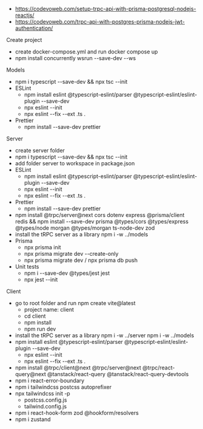 - https://codevoweb.com/setup-trpc-api-with-prisma-postgresql-nodejs-reactjs/
- https://codevoweb.com/trpc-api-with-postgres-prisma-nodejs-jwt-authentication/

Create project
- create docker-compose.yml and run docker compose up
- npm install concurrently wsrun --save-dev --ws

Models
- npm i typescript --save-dev && npx tsc --init
- ESLint
  - npm install eslint @typescript-eslint/parser @typescript-eslint/eslint-plugin --save-dev
  - npx eslint --init
  - npx eslint --fix --ext .ts .
- Prettier
  - npm install --save-dev prettier
  
Server
- create server folder
- npm i typescript --save-dev && npx tsc --init
- add folder server to workspace in package.json
- ESLint
  - npm install eslint @typescript-eslint/parser @typescript-eslint/eslint-plugin --save-dev
  - npx eslint --init
  - npx eslint --fix --ext .ts .
- Prettier
  - npm install --save-dev prettier
- npm install @trpc/server@next cors dotenv express @prisma/client redis && npm install --save-dev prisma @types/cors @types/express @types/node morgan @types/morgan ts-node-dev zod
- install the tRPC server as a library
  npm i -w ../models
- Prisma
  - npx prisma init
  - npx prisma migrate dev --create-only
  - npx prisma migrate dev / npx prisma db push
- Unit tests
  - npm i --save-dev @types/jest jest
  - npx jest --init

Client
- go to root folder and run npm create vite@latest
  - project name: client
  - cd client
  - npm install
  - npm run dev
- install the tRPC server as a library
  npm i -w ../server
  npm i -w ../models
- npm install eslint @typescript-eslint/parser @typescript-eslint/eslint-plugin --save-dev
  - npx eslint --init
  - npx eslint --fix --ext .ts . 
- npm install @trpc/client@next @trpc/server@next @trpc/react-query@next @tanstack/react-query @tanstack/react-query-devtools
- npm i react-error-boundary
- npm i tailwindcss postcss autoprefixer
- npx tailwindcss init -p
   - postcss.config.js
   - tailwind.config.js
- npm i react-hook-form zod @hookform/resolvers
- npm i zustand

